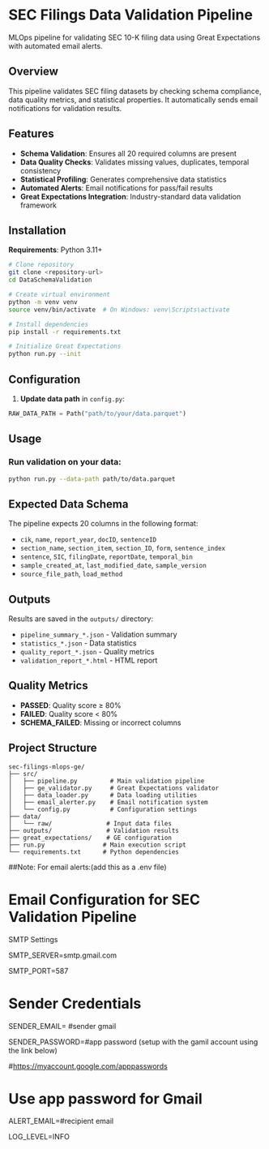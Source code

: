 # SEC Filings Data Validation Pipeline

MLOps pipeline for validating SEC 10-K filing data using Great Expectations with automated email alerts.

## Overview
This pipeline validates SEC filing datasets by checking schema compliance, data quality metrics, and statistical properties. It automatically sends email notifications for validation results.

## Features
- **Schema Validation**: Ensures all 20 required columns are present
- **Data Quality Checks**: Validates missing values, duplicates, temporal consistency
- **Statistical Profiling**: Generates comprehensive data statistics
- **Automated Alerts**: Email notifications for pass/fail results
- **Great Expectations Integration**: Industry-standard data validation framework

## Installation

**Requirements**: Python 3.11+

```bash
# Clone repository
git clone <repository-url>
cd DataSchemaValidation

# Create virtual environment
python -m venv venv
source venv/bin/activate  # On Windows: venv\Scripts\activate

# Install dependencies
pip install -r requirements.txt

# Initialize Great Expectations
python run.py --init
```

## Configuration

1. **Update data path** in `config.py`:
```python
RAW_DATA_PATH = Path("path/to/your/data.parquet")
```

## Usage

### Run validation on your data:
```bash
python run.py --data-path path/to/data.parquet
```

## Expected Data Schema

The pipeline expects 20 columns in the following format:
- `cik`, `name`, `report_year`, `docID`, `sentenceID`
- `section_name`, `section_item`, `section_ID`, `form`, `sentence_index`  
- `sentence`, `SIC`, `filingDate`, `reportDate`, `temporal_bin`
- `sample_created_at`, `last_modified_date`, `sample_version`
- `source_file_path`, `load_method`

## Outputs

Results are saved in the `outputs/` directory:
- `pipeline_summary_*.json` - Validation summary
- `statistics_*.json` - Data statistics
- `quality_report_*.json` - Quality metrics
- `validation_report_*.html` - HTML report

## Quality Metrics

- **PASSED**: Quality score ≥ 80%
- **FAILED**: Quality score < 80%
- **SCHEMA_FAILED**: Missing or incorrect columns

## Project Structure
```
sec-filings-mlops-ge/
├── src/
│   ├── pipeline.py         # Main validation pipeline
│   ├── ge_validator.py     # Great Expectations validator
│   ├── data_loader.py      # Data loading utilities
│   ├── email_alerter.py    # Email notification system
│   └── config.py           # Configuration settings
├── data/
│   └── raw/               # Input data files
├── outputs/               # Validation results
├── great_expectations/    # GE configuration
├── run.py                # Main execution script
└── requirements.txt      # Python dependencies
```

##Note: For email alerts:(add this as a .env file)

# Email Configuration for SEC Validation Pipeline

SMTP Settings

SMTP_SERVER=smtp.gmail.com

SMTP_PORT=587

# Sender Credentials

SENDER_EMAIL= #sender gmail

SENDER_PASSWORD=#app password (setup with the gamil account using the link below)

#https://myaccount.google.com/apppasswords
  # Use app password for Gmail

ALERT_EMAIL=#recipient email

LOG_LEVEL=INFO
